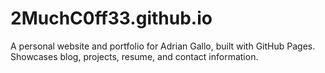 # 2MuchC0ff33.github.io
A personal website and portfolio for Adrian Gallo, built with GitHub Pages. Showcases blog, projects, resume, and contact information.
